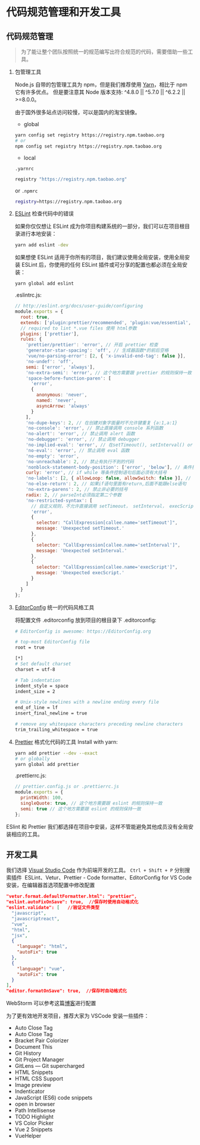 # 代码规范管理和开发工具

## 代码规范管理

> 为了能让整个团队按照统一的规范编写出符合规范的代码，需要借助一些工具。  

1. 包管理工具  

    Node.js 自带的包管理工具为 npm，但是我们推荐使用 [Yarn](https://yarn.bootcss.com/)，相比于 npm 它有许多优点。
    但是要注意其 Node 版本支持: ^4.8.0 || ^5.7.0 || ^6.2.2 || >=8.0.0。

    由于国外很多站点访问较慢，可以是国内的淘宝镜像。

    - global

    ``` bash
    yarn config set registry https://registry.npm.taobao.org
    # or
    npm config set registry https://registry.npm.taobao.org
    ```
    
    - local

    `.yarnrc`
    ``` bash
    registry "https://registry.npm.taobao.org"
    ```
    or `.npmrc`
    ``` bash
    registry=https://registry.npm.taobao.org
    ```

2. [ESLint](https://eslint.org/) 检查代码中的错误  
   
    如果你仅仅想让 ESLint 成为你项目构建系统的一部分，我们可以在项目根目录进行本地安装：

    ```bash
    yarn add eslint -dev
    ```

    如果想使 ESLint 适用于你所有的项目，我们建议使用全局安装，使用全局安装 ESLint 后，你使用的任何 ESLint 插件或可分享的配置也都必须在全局安装：

    ```bash
    yarn global add eslint
    ```  
    .eslintrc.js:
    ```javascript
    // http://eslint.org/docs/user-guide/configuring
    module.exports = {
      root: true,
      extends: ['plugin:prettier/recommended', 'plugin:vue/essential', '@vue/standard'],
      // required to lint *.vue files 使用 html参数
      plugins: ['prettier'],
      rules: {
        'prettier/prettier': 'error', // 开启 prettier 检查
        'generator-star-spacing': 'off', // 生成器函数*的前后空格
        'vue/no-parsing-error': [2, { 'x-invalid-end-tag': false }],
        'no-undef': 'off',
        semi: ['error', 'always'],
        'no-extra-semi': 'error', // 这个地方需要跟 prettier 的规则保持一致
        'space-before-function-paren': [
          'error',
          {
            anonymous: 'never',
            named: 'never',
            asyncArrow: 'always'
          }
        ],
        'no-dupe-keys': 2, // 在创建对象字面量时不允许键重复 {a:1,a:1}
        'no-console': 'error', // 禁止直接调用 console 系列函数
        'no-alert': 'error', // 禁止调用 alert 函数
        'no-debugger': 'error', // 禁止调用 debugger
        'no-implied-eval': 'error', // 在setTimeout(), setInterval() or execScript()中消除隐式eval的使用，如 setTimeout('alert("Hi!")', 100);
        'no-eval': 'error', // 禁止调用 eval 函数
        'no-empty': 'error',
        'no-unreachable': 2, // 禁止有执行不到的代码
        'nonblock-statement-body-position': ['error', 'below'], // 条件控制语句，执行部分必须另起一行
        curly: 'error', // if while 等条件控制语句后面必须有大括号
        'no-labels': [2, { allowLoop: false, allowSwitch: false }], // 禁止使用label语句，以避免无限循环
        'no-else-return': 2, // 如果if语句里面有return,后面不能跟else语句
        'no-extra-parens': 2, // 禁止非必要的括号
        radix: 2, // parseInt必须指定第二个参数
        'no-restricted-syntax': [
          // 自定义规则，不允许直接调用 setTimeout， setInterval， execScript
          'error',
          {
            selector: "CallExpression[callee.name='setTimeout']",
            message: 'Unexpected setTimeout.'
          },
          {
            selector: "CallExpression[callee.name='setInterval']",
            message: 'Unexpected setInterval.'
          },
          {
            selector: "CallExpression[callee.name='execScript']",
            message: 'Unexpected execScript.'
          }
        ]
      }
    };

    ```
3. [EditorConfig](https://editorconfig.org/) 统一的代码风格工具
   
    将配置文件 .editorconfig 放到项目的根目录下
    .editorconfig:
    ```bash
    # EditorConfig is awesome: https://EditorConfig.org

    # top-most EditorConfig file
    root = true

    [*]
    # Set default charset
    charset = utf-8

    # Tab indentation
    indent_style = space
    indent_size = 2

    # Unix-style newlines with a newline ending every file
    end_of_line = lf
    insert_final_newline = true
    
    # remove any whitespace characters preceding newline characters
    trim_trailing_whitespace = true
    ```

4. [Prettier](https://prettier.io/) 格式化代码的工具
    Install with yarn:
    ```bash
    yarn add prettier --dev --exact
    # or globally
    yarn global add prettier
    ```
    .prettierrc.js:
    ```javascript
    // prettier.config.js or .prettierrc.js
    module.exports = {
      printWidth: 100,
      singleQuote: true, // 这个地方需要跟 eslint 的规则保持一致
      semi: true // 这个地方需要跟 eslint 的规则保持一致
    };
    ```
ESlint 和 Prettier 我们都选择在项目中安装，这样不管能避免其他成员没有全局安装相应的工具。

## 开发工具

我们选择 [Visual Studio Code](https://code.visualstudio.com/) 作为前端开发的工具。
`Ctrl + Shift + P` 分别搜索插件  ESLint、Vetur、Prettier - Code formatter、EditorConfig for VS Code 安装，在编辑器首选项配置中修改配置

```json
"vetur.format.defaultFormatter.html": "prettier", 
"eslint.autoFixOnSave": true,  //保存时使用自动格式化
"eslint.validate": [   //验证文件类型
  "javascript",
  "javascriptreact",
  "vue",
  "html",
  "jsx",
  {
    "language": "html",
    "autoFix": true
  },
  {
    "language": "vue",
    "autoFix": true
  }
],
"editor.formatOnSave": true,  //保存时自动格式化
```
WebStorm 可以参考这篇[博客](https://www.godblessyuan.com/2018/04/%E6%A2%B3%E7%90%86%E5%89%8D%E7%AB%AF%E5%BC%80%E5%8F%91%E4%BD%BF%E7%94%A8eslint%E5%92%8Cprettier%E6%9D%A5%E6%A3%80%E6%9F%A5%E5%92%8C%E6%A0%BC%E5%BC%8F%E5%8C%96%E4%BB%A3%E7%A0%81%E9%97%AE%E9%A2%98.html)进行配置

为了更有效地开发项目，推荐大家为 VSCode 安装一些插件：

- Auto Close Tag
- Auto Close Tag
- Bracket Pair Colorizer
- Document This
- Git History
- Git Project Manager
- GitLens — Git supercharged
- HTML Snippets
- HTML CSS Support
- Image preview
- Indenticator
- JavaScript (ES6) code snippets
- open in browser
- Path Intellisense
- TODO Highlight
- VS Color Picker
- Vue 2 Snippets
- VueHelper
